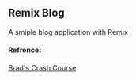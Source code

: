 ## Remix Blog

A smiple blog application with Remix

#### Refrence:
<a href="https://www.youtube.com/watch?v=d_BhzHVV4aQ" target="_blank"> Brad's Crash Course</a>
